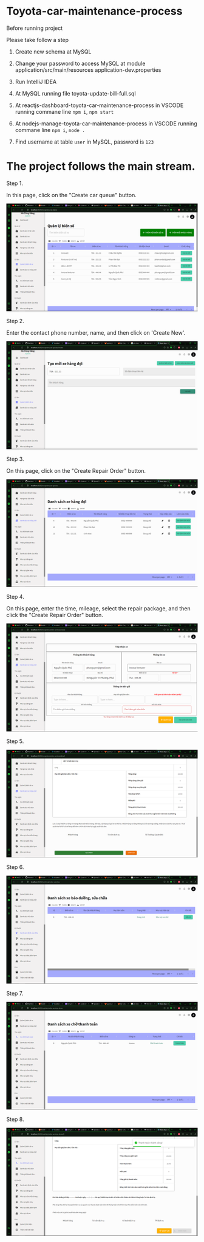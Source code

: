 # Toyota-car-maintenance-process

Before running project

Please take follow a step

1. Create new schema at MySQL

2. Change your password to access MySQL at module application/src/main/resources application-dev.properties

3. Run IntelliJ IDEA 

4. At MySQL running file toyota-update-bill-full.sql

5. At reactjs-dashboard-toyota-car-maintenance-process in VSCODE running commane line
 `npm i`,  `npm start`

6. At nodejs-manage-toyota-car-maintenance-process in VSCODE running commane line 
 `npm i`,  `node .`

7. Find username at table `user` in MySQL, password is `123`

# The project follows the main stream.

Step 1. 

In this page, click on the "Create car queue" button.

![Main Stream Image](img-step/Step-1.png)

Step 2.

Enter the contact phone number, name, and then click on 'Create New'.

![Main Stream Image](img-step/Step-2.png)

Step 3.

On this page, click on the "Create Repair Order" button.

![Main Stream Image](img-step/Step-3.png)

Step 4.

On this page, enter the time, mileage, select the repair package, and then click the "Create Repair Order" button.

![Main Stream Image](img-step/Step-4.png)

Step 5. 

![Main Stream Image](img-step/Step-5.png)

Step 6.

![Main Stream Image](img-step/Step-6.png)

Step 7.

![Main Stream Image](img-step/Step-7.png)

Step 8.


![Main Stream Image](img-step/Step-8.png)


